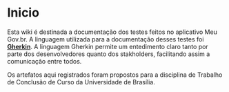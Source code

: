 # Inicio

Esta wiki é destinada a documentação dos testes feitos no aplicativo Meu Gov.br.
A linguagem utilizada para a documentação desses testes foi [**Gherkin**](https://cucumber.io/docs/gherkin/reference/). A linguagem Gherkin permite um entedimento claro tanto por parte dos desenvolvedores quanto dos stakholders, facilitando assim a comunicação entre todos.

Os artefatos aqui registrados foram propostos para a disciplina de Trabalho de Conclusão de Curso da Universidade de Brasília.


